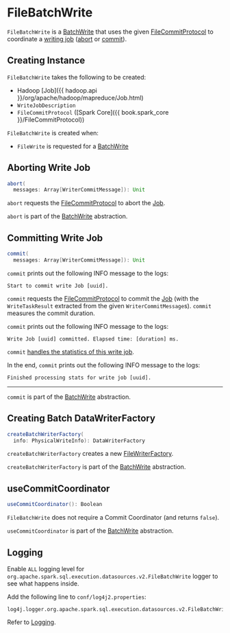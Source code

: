 # FileBatchWrite

`FileBatchWrite` is a [BatchWrite](../connector/BatchWrite.md) that uses the given [FileCommitProtocol](#committer) to coordinate a [writing job](#job) ([abort](#abort) or [commit](#commit)).

## Creating Instance

`FileBatchWrite` takes the following to be created:

* <span id="job"> Hadoop [Job]({{ hadoop.api }}/org/apache/hadoop/mapreduce/Job.html)
* <span id="description"> `WriteJobDescription`
* <span id="committer"> `FileCommitProtocol` ([Spark Core]({{ book.spark_core }}/FileCommitProtocol))

`FileBatchWrite` is created when:

* `FileWrite` is requested for a [BatchWrite](FileWrite.md#toBatch)

## <span id="abort"> Aborting Write Job

```scala
abort(
  messages: Array[WriterCommitMessage]): Unit
```

`abort` requests the [FileCommitProtocol](#committer) to abort the [Job](#job).

`abort` is part of the [BatchWrite](../connector/BatchWrite.md#abort) abstraction.

## <span id="commit"> Committing Write Job

```scala
commit(
  messages: Array[WriterCommitMessage]): Unit
```

`commit` prints out the following INFO message to the logs:

```text
Start to commit write Job [uuid].
```

`commit` requests the [FileCommitProtocol](#committer) to commit the [Job](#job) (with the `WriteTaskResult` extracted from the given `WriterCommitMessage`s). `commit` measures the commit duration.

`commit` prints out the following INFO message to the logs:

```text
Write Job [uuid] committed. Elapsed time: [duration] ms.
```

`commit` [handles the statistics of this write job](FileFormatWriter.md#processStats).

In the end, `commit` prints out the following INFO message to the logs:

```text
Finished processing stats for write job [uuid].
```

---

`commit` is part of the [BatchWrite](../connector/BatchWrite.md#commit) abstraction.

## <span id="createBatchWriterFactory"> Creating Batch DataWriterFactory

```scala
createBatchWriterFactory(
  info: PhysicalWriteInfo): DataWriterFactory
```

`createBatchWriterFactory` creates a new [FileWriterFactory](FileWriterFactory.md).

`createBatchWriterFactory` is part of the [BatchWrite](../connector/BatchWrite.md#createBatchWriterFactory) abstraction.

## <span id="useCommitCoordinator"> useCommitCoordinator

```scala
useCommitCoordinator(): Boolean
```

`FileBatchWrite` does not require a Commit Coordinator (and returns `false`).

`useCommitCoordinator` is part of the [BatchWrite](../connector/BatchWrite.md#useCommitCoordinator) abstraction.

## Logging

Enable `ALL` logging level for `org.apache.spark.sql.execution.datasources.v2.FileBatchWrite` logger to see what happens inside.

Add the following line to `conf/log4j2.properties`:

```text
log4j.logger.org.apache.spark.sql.execution.datasources.v2.FileBatchWrite=ALL
```

Refer to [Logging](../spark-logging.md).
